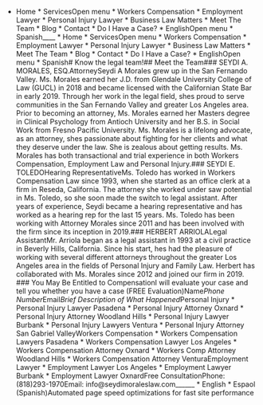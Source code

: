   * Home  * ServicesOpen menu    * Workers Compensation    * Employment Lawyer    * Personal Injury Lawyer    * Business Law Matters  * Meet The Team  * Blog  * Contact  * Do I Have a Case?  * EnglishOpen menu    * Spanish____  * Home  * ServicesOpen menu    * Workers Compensation    * Employment Lawyer    * Personal Injury Lawyer    * Business Law Matters  * Meet The Team  * Blog  * Contact  * Do I Have a Case?  * EnglishOpen menu    * Spanish# Know the legal team!## Meet the Team### SEYDI A. MORALES, ESQ.AttorneySeydi A Morales grew up in the San Fernando Valley. Ms. Morales earned her J.D. from Glendale University College of Law (GUCL) in 2018 and became licensed with the Californian State Bar in early 2019. Through her work in the legal field, shes proud to serve communities in the San Fernando Valley and greater Los Angeles area. Prior to becoming an attorney, Ms. Morales earned her Masters degree in Clinical Psychology from Antioch University and her B.S. in Social Work from Fresno Pacific University. Ms. Morales is a lifelong advocate, as an attorney, shes passionate about fighting for her clients and what they deserve under the law. She is zealous about getting results. Ms. Morales has both transactional and trial experience in both Workers Compensation, Employment Law and Personal Injury.### SEYDI E. TOLEDOHearing RepresentativeMs. Toledo has worked in Workers Compensation Law since 1993, when she started as an office clerk at a firm in Reseda, California. The attorney she worked under saw potential in Ms. Toledo, so she soon made the switch to legal assistant. After years of experience, Seydi became a hearing representative and has worked as a hearing rep for the last 15 years. Ms. Toledo has been working with Attorney Morales since 2011 and has been involved with the firm since its inception in 2019.### HERBERT ARRIOLALegal AssistantMr. Arriola began as a legal assistant in 1993 at a civil practice in Beverly Hills, California. Since his start, hes had the pleasure of working with several different attorneys throughout the greater Los Angeles area in the fields of Personal Injury and Family Law. Herbert has collaborated with Ms. Morales since 2012 and joined our firm in 2019. ### You May Be Entitled to CompensationI will evaluate your case and tell you whether you have a case (FREE Evaluation)Name*Phone Number*Email*Brief Description of What Happened*Personal Injury  * Personal Injury Lawyer Pasadena  * Personal Injury Attorney Oxnard  * Personal Injury Attorney Woodland Hills  * Personal Injury Lawyer Burbank  * Personal Injury Lawyers Ventura  * Personal Injury Attorney San Gabriel ValleyWorkers Compensation  * Workers Compensation Lawyers Pasadena  * Workers Compensation Lawyer Los Angeles  * Workers Compensation Attorney Oxnard  * Workers Comp Attorney Woodland Hills  * Workers Compensation Attorney VenturaEmployment Lawyer  * Employment Lawyer Los Angeles  * Employment Lawyer Burbank  * Employment Lawyer OxnardFree ConsultationPhone: (818)293-1970Email: info@seydimoraleslaw.com______  * English  * Espaol (Spanish)Automated page speed optimizations for fast site performance
